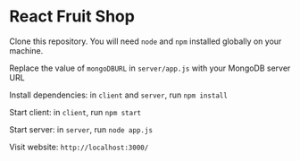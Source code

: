 # React Fruit Shop

Clone this repository. You will need `node` and `npm` installed globally on your machine.

Replace the value of `mongoDBURL` in `server/app.js` with your MongoDB server URL

Install dependencies:
in `client` and `server`, run `npm install`

Start client:
in `client`, run `npm start`

Start server:
in `server`, run `node app.js`

Visit website:
`http://localhost:3000/`